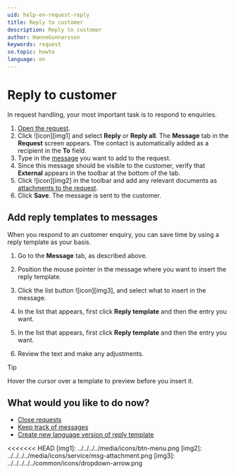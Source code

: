 ```yaml
---
uid: help-en-request-reply
title: Reply to customer
description: Reply to customer
author: HanneGunnarsson
keywords: request
so.topic: howto
language: en
---
```


# Reply to customer

In request handling, your most important task is to respond to enquiries.

1. [Open the request][1].
1. Click ![icon][img1] and select **Reply** or **Reply all**. The **Message** tab in the **Request** screen appears. The contact is automatically added as a recipient in the **To** field.
1. Type in the [message][2] you want to add to the request.
1. Since this message should be visible to the customer, verify that **External** appears in the toolbar at the bottom of the tab.
1. Click ![icon][img2] in the toolbar and add any relevant documents as [attachments to the request][2].
1. Click **Save**. The message is sent to the customer.

## Add reply templates to messages

When you respond to an customer enquiry, you can save time by using a reply template as your basis.

1. Go to the **Message** tab, as described above.

1. Position the mouse pointer in the message where you want to insert the reply template.

1. Click the list button ![icon][img3], and select what to insert in the message.

1. In the list that appears, first click **Reply template** and then the entry you want.

1. In the list that appears, first click **Reply template** and then the entry you want.

1. Review the text and make any adjustments.

> [!TIP]
> Hover the cursor over a template to preview before you insert it.

## What would you like to do now?

* [Close requests][3]
* [Keep track of messages][4]
* [Create new language version of reply template][5]

<!-- Referenced links -->
[1]: ../index.md#open
[2]: create.md#message
[3]: close.md
[4]: flag-message.md
[5]: ../../../service/reply-templates/learn/new-language.md

<!-- Referenced images -->
<<<<<<< HEAD
[img1]: ../../../../media/icons/btn-menu.png
[img2]: ../../../../media/icons/service/msg-attachment.png
[img3]: ../../../../../common/icons/dropdown-arrow.png
